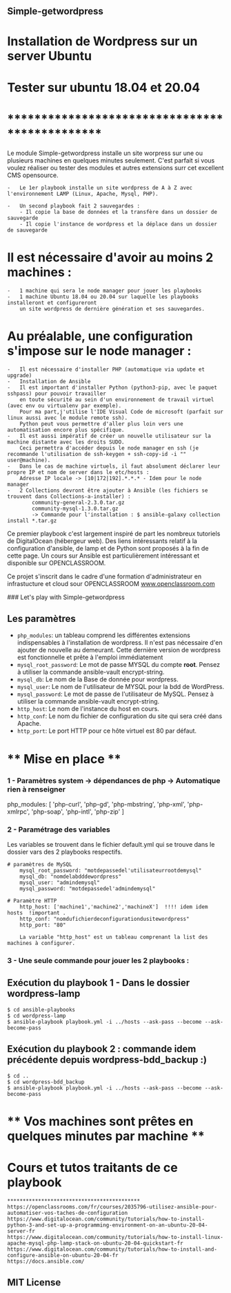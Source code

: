 ## Simple-getwordpress
# Installation de Wordpress sur un server Ubuntu 
# Tester sur ubuntu 18.04 et 20.04
# **********************************************

Le module Simple-getwordpress installe un site worpress sur une ou plusieurs machines en quelques minutes seulement. 
C'est parfait si vous voulez réaliser ou tester des modules et autres extensions surr cet excellent CMS opensource. 

    -   Le 1er playbook installe un site wordpress de A à Z avec l'environnement LAMP (Linux, Apache, Mysql, PHP).

    -   Un second playbook fait 2 sauvegardes :
        - Il copie la base de données et la transfère dans un dossier de sauvegarde 
        - Il copie l'instance de wordpress et la déplace dans un dossier de sauvegarde

# Il est nécessaire d'avoir au moins 2 machines :
    -   1 machine qui sera le node manager pour jouer les playbooks 
    -   1 machine Ubuntu 18.04 ou 20.04 sur laquelle les playbooks installeront et configureront 
        un site wordpress de dernière génération et ses sauvegardes.

# Au préalable, une configuration s'impose sur le node manager :
    -   Il est nécessaire d'installer PHP (automatique via update et upgrade) 
    -   Installation de Ansible 
    -   Il est important d'installer Python (python3-pip, avec le paquet sshpass) pour pouvoir travailler
        en toute sécurité au sein d'un environnement de travail virtuel (avec env ou virtualenv par exemple).
        Pour ma part,j'utilise l'IDE Visual Code de microsoft (parfait sur linux aussi avec le module remote ssh).
        Python peut vous permettre d'aller plus loin vers une automatisation encore plus spécifique.
    -   Il est aussi impératif de créer un nouvelle utilisateur sur la machine distante avec les droits SUDO.
        Ceci permettra d'accéder depuis le node manager en ssh (je recommande l'utilisation de ssh-keygen + ssh-copy-id -i "" user@machine).
    -   Dans le cas de machine virtuels, il faut absolument déclarer leur propre IP et nom de server dans le etc/hosts :
        Adresse IP locale -> [10|172|192].*.*.* - Idem pour le node manager 
    -   2 Collections devront être ajouter à Ansible (les fichiers se trouvent dans Collections-a-installer) :
            community-general-2.3.0.tar.gz  
            community-mysql-1.3.0.tar.gz
            -> Commande pour l'installation : $ ansible-galaxy collection install *.tar.gz


Ce premier playbook c'est largement inspiré de part les nombreux tutoriels de DigitalOcean (hébergeur web).
Des liens intéressants relatif à la configuration d'ansible, de lamp et de Python sont proposés à la fin de cette page.
Un cours sur Ansible est particulièrement intéressant et disponible sur OPENCLASSROOM.

Ce projet s'inscrit dans le cadre d'une formation d'administrateur en infrastucture et cloud sour OPENCLASSROOM
www.openclassroom.com


### Let's play with Simple-getwordpress

## Les paramètres
- `php_modules`:            un tableau comprend les différentes extensions indispensables à l'installation 
                            de wordpress. Il n'est pas nécessaire d'en ajouter de nouvelle au demeurant.
                            Cette dernière version de wordpress est fonctionnelle et prête à l'emploi immédiatement
- `mysql_root_password`:    Le mot de passe MYSQL du compte **root**. Pensez à utiliser la commande ansible-vault encrypt-string.
- `mysql_db`:               Le nom de la Base de donnée pour wordpress.
- `mysql_user`:             Le nom de l'utilisateur de MYSQL pour la bdd de WordPress.
- `mysql_password`:         Le mot de passe de l'utilisateur de MySQL. Pensez à utiliser la commande ansible-vault encrypt-string.
- `http_host`:              Le nom de l'instance du host en cours.
- `http_conf`:              Le nom du fichier de configuration du site qui sera créé dans Apache.
- `http_port`:              Le port HTTP pour ce hôte virtuel est 80 par défaut. 

# ** Mise en place **

### 1 - Paramètres system -> dépendances de php -> Automatique rien à renseigner
php_modules: [ 'php-curl', 'php-gd', 'php-mbstring', 'php-xml', 'php-xmlrpc', 'php-soap', 'php-intl', 'php-zip' ]

### 2 - Paramétrage des variables
Les variables se trouvent dans le fichier default.yml qui se trouve dans le dossier vars des 2 playbooks respectifs.

    # paramètres de MySQL
        mysql_root_password: "motdepassedel'utilisateurrootdemysql"
        mysql_db: "nomdelabdddewordpress"
        mysql_user: "admindemysql"
        mysql_password: "motdepassedel'admindemysql"

    # Paramètre HTTP
        http_host: ['machine1','machine2','machineX']  !!!! idem idem hosts  !important .
        http_conf: "nomdufichierdeconfigurationdusitewordpress"
        http_port: "80"

        La variable "http_host" est un tableau comprenant la list des machines à configurer.

### 3 - Une seule commande pour jouer les 2 playbooks :
    
## Exécution du playbook 1 - Dans le dossier wordpress-lamp
    $ cd ansible-playbooks
    $ cd wordpress-lamp
    $ ansible-playbook playbook.yml -i ../hosts --ask-pass --become --ask-become-pass
    
## Exécution du playbook 2 : commande idem précédente depuis wordpress-bdd_backup :) 
    $ cd ..
    $ cd wordpress-bdd_backup
    $ ansible-playbook playbook.yml -i ../hosts --ask-pass --become --ask-become-pass

# ** Vos machines sont prêtes en quelques minutes par machine **

# Cours et tutos traitants de ce playbook 
    *******************************************
    https://openclassrooms.com/fr/courses/2035796-utilisez-ansible-pour-automatiser-vos-taches-de-configuration
    https://www.digitalocean.com/community/tutorials/how-to-install-python-3-and-set-up-a-programming-environment-on-an-ubuntu-20-04-server-fr
    https://www.digitalocean.com/community/tutorials/how-to-install-linux-apache-mysql-php-lamp-stack-on-ubuntu-20-04-quickstart-fr
    https://www.digitalocean.com/community/tutorials/how-to-install-and-configure-ansible-on-ubuntu-20-04-fr
    https://docs.ansible.com/

## MIT License